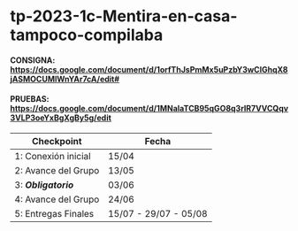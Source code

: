 # tp-2023-1c-Mentira-en-casa-tampoco-compilaba

#### CONSIGNA: https://docs.google.com/document/d/1orfThJsPmMx5uPzbY3wClGhqX8jASMOCUMlWnYAr7cA/edit#  

#### PRUEBAS: https://docs.google.com/document/d/1MNalaTCB95qGO8q3rlR7VVCQqv3VLP3oeYxBgXgBy5g/edit

| Checkpoint | Fecha |
| ---------- | ----- |
| 1: Conexión inicial | 15/04 |
| 2: Avance del Grupo | 13/05 |
| 3: ***Obligatorio*** | 03/06 |
| 4: Avance del Grupo | 24/06 |
| 5: Entregas Finales | 15/07 - 29/07 - 05/08 |
